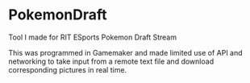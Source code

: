 # PokemonDraft
Tool I made for RIT ESports Pokemon Draft Stream

This was programmed in Gamemaker and made limited use of API and networking to take input from a remote text file and download corresponding pictures in real time.
